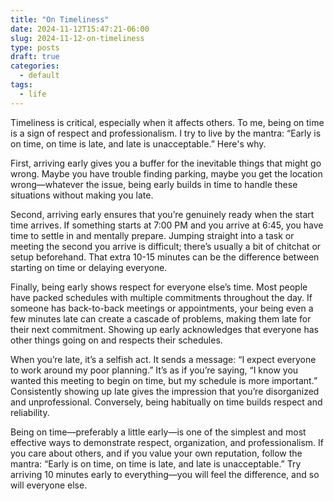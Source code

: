 ```yaml
---
title: "On Timeliness"
date: 2024-11-12T15:47:21-06:00
slug: 2024-11-12-on-timeliness
type: posts
draft: true
categories:
  - default
tags:
  - life
---
```



Timeliness is critical, especially when it affects others. To me, being on time is a sign of respect and professionalism. I try to live by the mantra: “Early is on time, on time is late, and late is unacceptable.” Here's why.

First, arriving early gives you a buffer for the inevitable things that might go wrong. Maybe you have trouble finding parking, maybe you get the location wrong—whatever the issue, being early builds in time to handle these situations without making you late.

Second, arriving early ensures that you’re genuinely ready when the start time arrives. If something starts at 7:00 PM and you arrive at 6:45, you have time to settle in and mentally prepare. Jumping straight into a task or meeting the second you arrive is difficult; there’s usually a bit of chitchat or setup beforehand. That extra 10-15 minutes can be the difference between starting on time or delaying everyone.

Finally, being early shows respect for everyone else’s time. Most people have packed schedules with multiple commitments throughout the day. If someone has back-to-back meetings or appointments, your being even a few minutes late can create a cascade of problems, making them late for their next commitment. Showing up early acknowledges that everyone has other things going on and respects their schedules.

When you’re late, it’s a selfish act. It sends a message: “I expect everyone to work around my poor planning.” It’s as if you’re saying, “I know you wanted this meeting to begin on time, but my schedule is more important.” Consistently showing up late gives the impression that you’re disorganized and unprofessional. Conversely, being habitually on time builds respect and reliability.

Being on time—preferably a little early—is one of the simplest and most effective ways to demonstrate respect, organization, and professionalism. If you care about others, and if you value your own reputation, follow the mantra: “Early is on time, on time is late, and late is unacceptable.” Try arriving 10 minutes early to everything—you will feel the difference, and so will everyone else.
